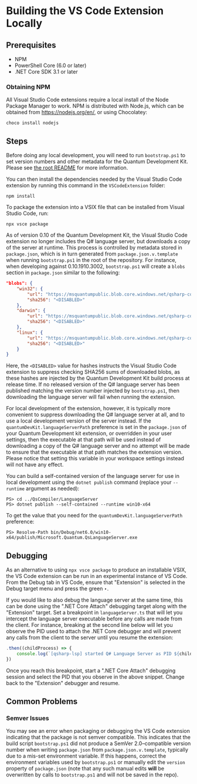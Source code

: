 # Building the VS Code Extension Locally #

## Prerequisites ##

- NPM
- PowerShell Core (6.0 or later)
- .NET Core SDK 3.1 or later

### Obtaining NPM ###

All Visual Studio Code extensions require a local install of the Node Package Manager to work.
NPM is distributed with Node.js, which can be obtained from https://nodejs.org/en/, or using Chocolatey:

```
choco install nodejs
```

## Steps ##

Before doing any local development, you will need to run `bootstrap.ps1` to set version numbers and other metadata for the Quantum Development Kit.
Please see [the root README](../../README.md) for more information.

You can then install the dependencies needed by the Visual Studio Code extension by running this command in the `VSCodeExtension` folder:

```
npm install
```

To package the extension into a VSIX file that can be installed from Visual Studio Code, run:

```
npx vsce package
```

As of version 0.10 of the Quantum Development Kit, the Visual Studio Code extension no longer includes the Q# language server, but downloads a copy of the server at runtime.
This process is controlled by metadata stored in `package.json`, which is in turn generated from `package.json.v.template` when running `bootstrap.ps1` in the root of the repository.
For instance, when developing against 0.10.1910.3002, `bootstrap.ps1` will create a `blobs` section in `package.json` similar to the following:

```json
"blobs": {
    "win32": {
        "url": "https://msquantumpublic.blob.core.windows.net/qsharp-compiler/QsLanguageServer-win10-x64-0.0.1910.1532.zip",
        "sha256": "<DISABLED>"
    },
    "darwin": {
        "url": "https://msquantumpublic.blob.core.windows.net/qsharp-compiler/QsLanguageServer-osx-x64-0.0.1910.1532.zip",
        "sha256": "<DISABLED>"
    },
    "linux": {
        "url": "https://msquantumpublic.blob.core.windows.net/qsharp-compiler/QsLanguageServer-linux-x64-0.0.1910.1532.zip",
        "sha256": "<DISABLED>"
    }
}
```

Here, the `<DISABLED>` value for hashes instructs the Visual Studio Code extension to suppress checking SHA256 sums of downloaded blobs, as these hashes are injected by the Quantum Development Kit build process at release time.
If no released version of the Q# language server has been published matching the version number injected by `bootstrap.ps1`, then downloading the language server will fail when running the extension.

For local development of the extension, however, it is typically more convenient to suppress downloading the Q# language server at all, and to use a local development version of the server instead.
If the `quantumDevKit.languageServerPath` preference is set in the `package.json` of your Quantum Development kit extension, or overridden in your user settings, then the executable at that path will be used instead of downloading a copy of the Q# language server and no attempt will be made to ensure that the executable at that path matches the extension version. Please notice that setting this variable in your workspace settings instead will not have any effect.

You can build a self-contained version of the language server for use in local development using the `dotnet publish` command (replace your `--runtime` argument as needed):

```pwsh
PS> cd ../QsCompiler/LanguageServer
PS> dotnet publish --self-contained --runtime win10-x64
```

To get the value that you need for the `quantumDevKit.languageServerPath` preference:

```
PS> Resolve-Path bin/Debug/net6.0/win10-x64/publish/Microsoft.Quantum.QsLanguageServer.exe
```

## Debugging ##

As an alternative to using `npx vsce package` to produce an installable VSIX, the VS Code extension can be run in an experimental instance of VS Code.
From the Debug tab in VS Code, ensure that "Extension" is selected in the Debug target menu and press the green ‣.

If you would like to also debug the language server at the same time, this can be done using the ".NET Core Attach" debugging target along with the "Extension" target.
Set a breakpoint in `languageServer.ts` that will let you intercept the language server executable before any calls are made from the client.
For instance, breaking at the second line below will let you observe the PID used to attach the .NET Core debugger and will prevent any calls from the client to the server until you resume the extension:

```typescript
.then((childProcess) => {
    console.log(`[qsharp-lsp] started Q# Language Server as PID ${childProcess.pid}.`);
})
```

Once you reach this breakpoint, start a ".NET Core Attach" debugging session and select the PID that you observe in the above snippet.
Change back to the "Extension" debugger and resume.

## Common Problems ##

### Semver Issues ###

You may see an error when packaging or debugging the VS Code extension indicating that the package is not semver compatible.
This indicates that the build script `bootstrap.ps1` did not produce a SemVer 2.0–compatible version number when writing `package.json` from `package.json.v.template`, typically due to a mis-set environment variable.
If this happens, correct the environment variables used by `bootstrap.ps1` or manually edit the `version` property of `package.json` (note that any such manual edits **will** be overwritten by calls to `bootstrap.ps1` and will not be saved in the repo).
